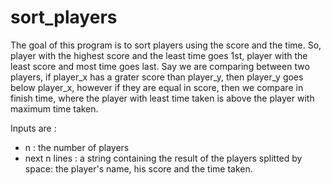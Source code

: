 # sort_players

The goal of this program is to sort players using the score and the time. So, player with the highest score and the least time goes 1st, player with the least score and most time goes last. 
Say we are comparing between two players, if player_x has a grater score than player_y, then player_y goes below player_x, however if they are equal in score, then we compare in finish time, where the player with least time taken is above the player with maximum time taken.

Inputs are : 

* n : the number of players 
* next n lines : a string containing the result of the players splitted by space: the player's name, his score and the time taken.
